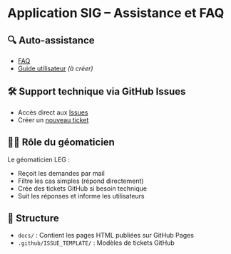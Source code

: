 # Application SIG – Assistance et FAQ

## 🔍 Auto-assistance
- [FAQ](https://Cedric15-cantal.github.io/appli_sig_edcA6/faq.html)
- [Guide utilisateur](docs/guide-utilisateur.html) *(à créer)*

## 🛠️ Support technique via GitHub Issues
- Accès direct aux [Issues](https://github.com/votre-org/votre-repo/issues)
- Créer un [nouveau ticket](https://github.com/votre-org/votre-repo/issues/new/choose)

## 🧑‍💼 Rôle du géomaticien
Le géomaticien LEG :
- Reçoit les demandes par mail
- Filtre les cas simples (répond directement)
- Crée des tickets GitHub si besoin technique
- Suit les réponses et informe les utilisateurs

## 📁 Structure
- `docs/` : Contient les pages HTML publiées sur GitHub Pages
- `.github/ISSUE_TEMPLATE/` : Modèles de tickets GitHub
